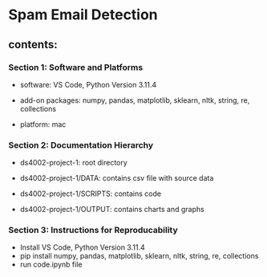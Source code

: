 # Spam Email Detection


## contents:


### Section 1: Software and Platforms

- software: VS Code, Python Version 3.11.4

- add-on packages: numpy, pandas, matplotlib, sklearn, nltk, string, re, collections

- platform: mac


### Section 2: Documentation Hierarchy

- ds4002-project-1: root directory

- ds4002-project-1/DATA: contains csv file with source data

- ds4002-project-1/SCRIPTS: contains code

- ds4002-project-1/OUTPUT: contains charts and graphs



### Section 3: Instructions for Reproducability

- Install VS Code, Python Version 3.11.4
- pip install numpy, pandas, matplotlib, sklearn, nltk, string, re, collections
- run code.ipynb file
